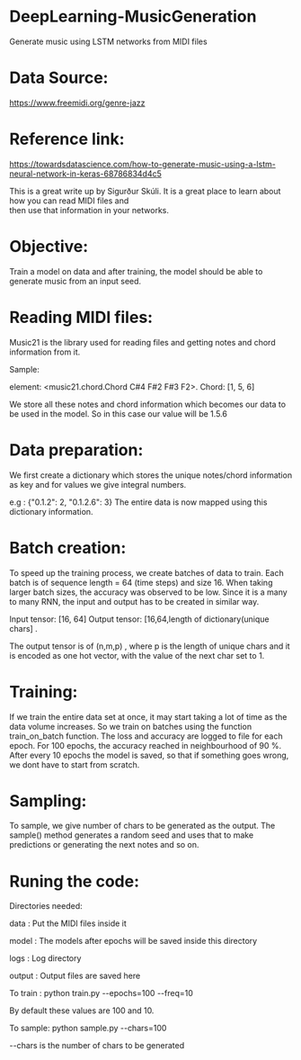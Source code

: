 # DeepLearning-MusicGeneration
Generate music using LSTM networks from MIDI files

# Data Source:
https://www.freemidi.org/genre-jazz

# Reference link:
https://towardsdatascience.com/how-to-generate-music-using-a-lstm-neural-network-in-keras-68786834d4c5

This is a great write up by Sigurður Skúli. It is a great place to learn about how you can read MIDI files and  
then use that information in your networks.

# Objective:
Train a model on data and after training, the model should be able to generate music from an input seed.

# Reading MIDI files:
Music21 is the library used for reading files and getting notes and chord information from it.

Sample:

element:  <music21.chord.Chord C#4 F#2 F#3 F2>. 
Chord: [1, 5, 6] 

We store all these notes and chord information which becomes our data to be used in the model.
So in this case our value will be 1.5.6

# Data preparation:

We first create a dictionary which stores the unique notes/chord information as key and for values we give integral numbers.

e.g : {"0.1.2": 2, "0.1.2.6": 3}
The entire data is now mapped using this dictionary information.

# Batch creation:

To speed up the training process, we create batches of data to train. Each batch is of sequence length = 64 (time steps) and size 16.
When taking larger batch sizes, the accuracy was observed to be low. Since it is a many to many RNN, 
the input and output has to be created in similar way.

Input tensor: [16, 64]
Output tensor: [16,64,length of dictionary(unique chars] . 

The output tensor is of (n,m,p) , where p is the length of unique chars and it is encoded as one hot vector,
 with the value of the next char set to 1.

# Training:

If we train the entire data set at once, it may start taking a lot of time as the data volume increases.
 So we train on batches using the function train_on_batch function. The loss and accuracy are logged to file for each epoch. 
 For 100 epochs, the accuracy reached in neighbourhood of 90 %. 
After every 10 epochs the model is saved, so that if something goes wrong, we dont have to start from scratch.

# Sampling:

To sample, we give number of chars to be generated as the output. 
The sample() method generates a random seed and uses that to make predictions or generating the next notes and so on.

# Runing the code:

Directories needed:

data : Put the MIDI files inside it

model : The models after epochs will be saved inside this directory

logs : Log directory

output : Output files are saved here

To train : python train.py --epochs=100 --freq=10

By default these values are 100 and 10.

To sample: python sample.py --chars=100

--chars is the number of chars to be generated

